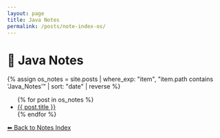 ```yaml
---
layout: page
title: Java Notes
permalink: /posts/note-index-os/
---
```


# 📒 Java Notes

{% assign os_notes = site.posts | where_exp: "item", "item.path contains 'Java_Notes'" | sort: "date" | reverse %}
<ul>
  {% for post in os_notes %}
    <li><a href="{{ post.url }}">{{ post.title }}</a></li>
  {% endfor %}
</ul>

<p><a href="/posts/">⬅ Back to Notes Index</a></p>
